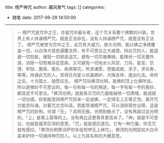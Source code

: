 title: 楞严神咒
author: 藏风聚气
tags: []
categories:
  - 随笔
date: 2017-06-29 14:50:00
---
>--
楞严咒是咒中之王，亦是咒中最长者，这个咒关系整个佛教的兴衰。世界上有人持诵楞严咒，就是正法存在。没有人持诵楞严咒，就是没有正法了。
楞严咒被誉为咒中之王，此咒有大威力，放大光明，能以佛之净德覆盖一切，以白净大慈悲遍覆法界，有不可思议之大威德，持此咒的人，能退避一切怨敌，摧毁一切邪巫诅咒，避免一切灾难横祸，能降伏一切天魔外道，消除一切奇难杂症恶疾。又可避免一切地水火风空、刀兵、星变、饥馑、牢狱、魔类、冤仇、疾病等灾。所求诸愿，悉能成就，求子，求长寿，等等。持诵此咒的人，常得日月星斗欢喜拥护，大降吉祥，逢凶化吉。命终之后，十方国土，随愿往生。
楞严咒叫佛顶光明，是佛的顶上化佛所说。所以是微妙不可思议的。每一句有每一句的用途，每一字有每一字的奥妙，都具足不可思议。「佛顶光明」就是表示咒的力量能破除一切黑暗，能成就一切功德。你若能受持楞严咒将来一定成佛，一定得无上正等正觉。离开咒文能念叫诵，对着咒文念叫读。若能常诵楞严咒，可以消除宿世业障。这是楞严咒的妙用。何谓「无」？高明无极。光明到极点了，没有再超过这光明的。「上」是尊上莫等的上。没有再比这更尊贵更高尚了。「神」就是不可思议，也就是威灵叵测的意思。「咒」就是感应道交。它有一种力量。你念咒就有感应。「佛顶光明摩诃萨怛多般怛啰无上神咒」，佛顶的光明犹如大白伞盖来护持一切诵持神咒的人。以上为其名称的大概意思。
